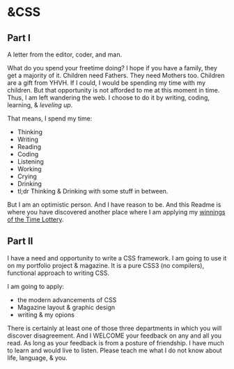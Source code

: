 # &CSS

## Part I

A letter from the editor, coder, and man.

What do you spend your freetime doing? I hope if you have a family, they get a majority of it. Children need Fathers. They need Mothers too. Children are a gift from YHVH. If I could, I would be spending my time with my children. But that opportunity is not afforded to me at this moment in time. Thus, I am left wandering the web. I choose to do it by writing, coding, learning, & <i>leveling up</i>.

That means, I spend my time:
- Thinking
- Writing
- Reading
- Coding
- Listening
- Working
- Crying
- Drinking
- tl;dr Thinking & Drinking with some stuff in between.

But I am an optimistic person. And I have reason to be. And this Readme is where you have discovered another place where I am applying my [winnings of the Time Lottery]().

## Part II

I have a need and opportunity to write a CSS framework. I am going to use it on my portfolio project & magazine. It is a pure CSS3 (no compilers), functional approach to writing CSS.

I am going to apply:

- the modern advancements of CSS
- Magazine layout & graphic design
- writing & my opions

There is certainly at least one of those three departments in which you will discover disagreement. And I WELCOME your feedback on any and all you read. As long as your feedback is from a posture of friendship. I have much to learn and would live to listen. Please teach me what I do not know about life, language, & you.